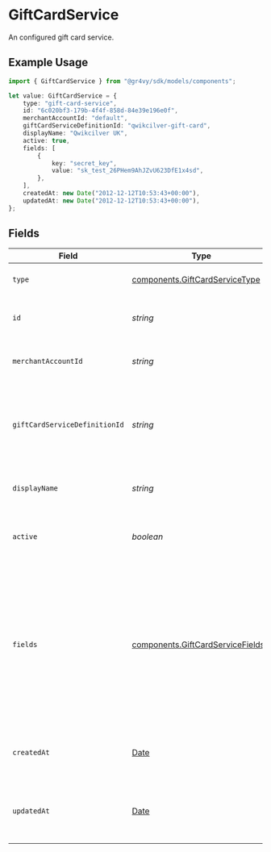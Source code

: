 # GiftCardService

An configured gift card service.

## Example Usage

```typescript
import { GiftCardService } from "@gr4vy/sdk/models/components";

let value: GiftCardService = {
    type: "gift-card-service",
    id: "6c020bf3-179b-4f4f-858d-84e39e196e0f",
    merchantAccountId: "default",
    giftCardServiceDefinitionId: "qwikcilver-gift-card",
    displayName: "Qwikcilver UK",
    active: true,
    fields: [
        {
            key: "secret_key",
            value: "sk_test_26PHem9AhJZvU623DfE1x4sd",
        },
    ],
    createdAt: new Date("2012-12-12T10:53:43+00:00"),
    updatedAt: new Date("2012-12-12T10:53:43+00:00"),
};
```

## Fields

| Field                                                                                                                                                | Type                                                                                                                                                 | Required                                                                                                                                             | Description                                                                                                                                          | Example                                                                                                                                              |
| ---------------------------------------------------------------------------------------------------------------------------------------------------- | ---------------------------------------------------------------------------------------------------------------------------------------------------- | ---------------------------------------------------------------------------------------------------------------------------------------------------- | ---------------------------------------------------------------------------------------------------------------------------------------------------- | ---------------------------------------------------------------------------------------------------------------------------------------------------- |
| `type`                                                                                                                                               | [components.GiftCardServiceType](../../models/components/giftcardservicetype.md)                                                                     | :heavy_minus_sign:                                                                                                                                   | The type of this resource.                                                                                                                           | gift-card-service                                                                                                                                    |
| `id`                                                                                                                                                 | *string*                                                                                                                                             | :heavy_minus_sign:                                                                                                                                   | The ID of this gift card service.                                                                                                                    | 6c020bf3-179b-4f4f-858d-84e39e196e0f                                                                                                                 |
| `merchantAccountId`                                                                                                                                  | *string*                                                                                                                                             | :heavy_minus_sign:                                                                                                                                   | The unique ID for a merchant account.                                                                                                                | default                                                                                                                                              |
| `giftCardServiceDefinitionId`                                                                                                                        | *string*                                                                                                                                             | :heavy_minus_sign:                                                                                                                                   | The ID of the gift card service definition used to create this service.<br/>                                                                         | qwikcilver-gift-card                                                                                                                                 |
| `displayName`                                                                                                                                        | *string*                                                                                                                                             | :heavy_minus_sign:                                                                                                                                   | The custom name set for this service.                                                                                                                | Qwikcilver UK                                                                                                                                        |
| `active`                                                                                                                                             | *boolean*                                                                                                                                            | :heavy_minus_sign:                                                                                                                                   | Defines if this service is currently active or not.                                                                                                  | true                                                                                                                                                 |
| `fields`                                                                                                                                             | [components.GiftCardServiceFields](../../models/components/giftcardservicefields.md)[]                                                               | :heavy_minus_sign:                                                                                                                                   | A list of fields, each containing a key-value pair for each field<br/>configured for this gift card service. Fields marked as `secret`<br/>are not returned. |                                                                                                                                                      |
| `createdAt`                                                                                                                                          | [Date](https://developer.mozilla.org/en-US/docs/Web/JavaScript/Reference/Global_Objects/Date)                                                        | :heavy_minus_sign:                                                                                                                                   | The date and time when this service was created.                                                                                                     | 2012-12-12T10:53:43+00:00                                                                                                                            |
| `updatedAt`                                                                                                                                          | [Date](https://developer.mozilla.org/en-US/docs/Web/JavaScript/Reference/Global_Objects/Date)                                                        | :heavy_minus_sign:                                                                                                                                   | The date and time when this service was last updated.                                                                                                | 2012-12-12T10:53:43+00:00                                                                                                                            |